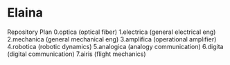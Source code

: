 # Elaina

Repository Plan
0.optica (optical fiber)
1.electrica (general electrical eng)
2.mechanica (general mechanical eng)
3.amplifica (operational amplifier)
4.robotica (robotic dynamics)
5.analogica (analogy communication)
6.digita (digital communication)
7.airis (flight mechanics)

